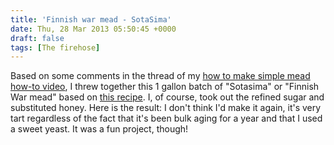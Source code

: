 ```yaml
---
title: 'Finnish war mead - SotaSima'
date: Thu, 28 Mar 2013 05:50:45 +0000
draft: false
tags: [The firehose]
---
```


Based on some comments in the thread of my [how to make simple mead how-to video](http://www.nickburaglio.com/2010/01/03/making-mead-a-simple-process/ "Making mead. A simple process."), I threw together this 1 gallon batch of "Sotasima" or "Finnish War mead" based on [this recipe](http://matiaswilkman.blogspot.com/2011/04/home-brew-scene.html). I, of course, took out the refined sugar and substituted honey. Here is the result: I don't think I'd make it again, it's very tart regardless of the fact that it's been bulk aging for a year and that I used a sweet yeast. It was a fun project, though!